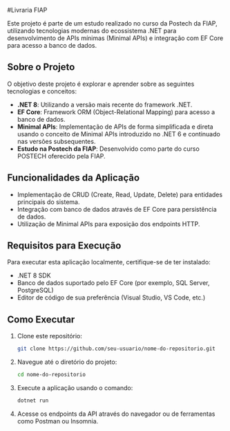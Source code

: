 #Livraria FIAP 

Este projeto é parte de um estudo realizado no curso da Postech da FIAP, utilizando tecnologias modernas do ecossistema .NET para desenvolvimento de APIs mínimas (Minimal APIs) e integração com EF Core para acesso a banco de dados.

## Sobre o Projeto

O objetivo deste projeto é explorar e aprender sobre as seguintes tecnologias e conceitos:

- **.NET 8**: Utilizando a versão mais recente do framework .NET.
- **EF Core**: Framework ORM (Object-Relational Mapping) para acesso a banco de dados.
- **Minimal APIs**: Implementação de APIs de forma simplificada e direta usando o conceito de Minimal APIs introduzido no .NET 6 e continuado nas versões subsequentes.
- **Estudo na Postech da FIAP**: Desenvolvido como parte do curso POSTECH oferecido pela FIAP.

## Funcionalidades da Aplicação

- Implementação de CRUD (Create, Read, Update, Delete) para entidades principais do sistema.
- Integração com banco de dados através de EF Core para persistência de dados.
- Utilização de Minimal APIs para exposição dos endpoints HTTP.

## Requisitos para Execução

Para executar esta aplicação localmente, certifique-se de ter instalado:

- .NET 8 SDK
- Banco de dados suportado pelo EF Core (por exemplo, SQL Server, PostgreSQL)
- Editor de código de sua preferência (Visual Studio, VS Code, etc.)

## Como Executar

1. Clone este repositório:

   ```bash
   git clone https://github.com/seu-usuario/nome-do-repositorio.git

2. Navegue até o diretório do projeto:

    ```bash
   cd nome-do-repositorio

3. Execute a aplicação usando o comando:
  
    ```bash
   dotnet run

4. Acesse os endpoints da API através do navegador ou de ferramentas como Postman ou Insomnia.
